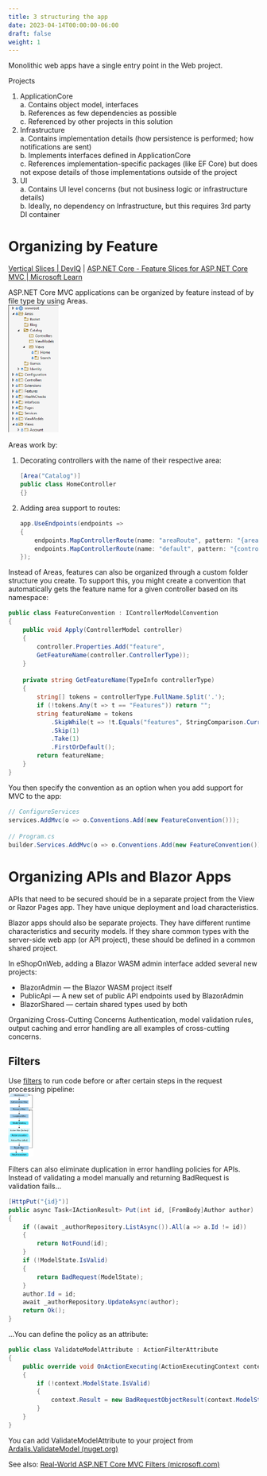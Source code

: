 ```yaml
---
title: 3 structuring the app
date: 2023-04-14T00:00:00-06:00
draft: false
weight: 1
---
```


Monolithic web apps have a single entry point in the Web project.

Projects
1. ApplicationCore   
    a. Contains object model, interfaces  
    b. References as few dependencies as possible  
    c. Referenced by other projects in this solution  
2. Infrastructure  
    a. Contains implementation details (how persistence is performed; how notifications are sent)  
    b. Implements interfaces defined in ApplicationCore  
    c. References implementation-specific packages (like EF Core) but does not expose details of those implementations outside of the project  
3. UI  
    a. Contains UI level concerns (but not business logic or infrastructure details)  
    b. Ideally, no dependency on Infrastructure, but this requires 3rd party DI container  

# Organizing by Feature
[Vertical Slices | DevIQ](https://deviq.com/practices/vertical-slices) | [ASP.NET Core - Feature Slices for ASP.NET Core MVC | Microsoft Learn](https://learn.microsoft.com/en-us/archive/msdn-magazine/2016/september/asp-net-core-feature-slices-for-asp-net-core-mvc)

ASP.NET Core MVC applications can be organized by feature instead of by file type by using Areas.  
<img src="areas-folder-structure.png" width="20%" height="20%">

Areas work by:  
1. Decorating controllers with the name of their respective area:
    ```cs
	[Area("Catalog")]
	public class HomeController
	{}
    ```
2. Adding area support to routes:
    ```cs
	app.UseEndpoints(endpoints =>
	{
	    endpoints.MapControllerRoute(name: "areaRoute", pattern: "{area:exists}/{controller=Home}/{action=Index}/{id?}");
	    endpoints.MapControllerRoute(name: "default", pattern: "{controller=Home}/{action=Index}/{id?}");
    });
    ```

Instead of Areas, features can also be organized through a custom folder structure you create.  To support this, you might create a convention that automatically gets the feature name for a given controller based on its namespace:
```cs
public class FeatureConvention : IControllerModelConvention
{
    public void Apply(ControllerModel controller)
    {
        controller.Properties.Add("feature",
        GetFeatureName(controller.ControllerType));
    }

    private string GetFeatureName(TypeInfo controllerType)
    {
        string[] tokens = controllerType.FullName.Split('.');
        if (!tokens.Any(t => t == "Features")) return "";
        string featureName = tokens
            .SkipWhile(t => !t.Equals("features", StringComparison.CurrentCultureIgnoreCase))
            .Skip(1)
            .Take(1)
            .FirstOrDefault();
        return featureName;
    }
}
```

You then specify the convention as an option when you add support for MVC to the app:
```cs
// ConfigureServices
services.AddMvc(o => o.Conventions.Add(new FeatureConvention()));

// Program.cs
builder.Services.AddMvc(o => o.Conventions.Add(new FeatureConvention()));
```

# Organizing APIs and Blazor Apps
APIs that need to be secured should be in a separate project from the View or Razor Pages app.  They have unique deployment and load characteristics.

Blazor apps should also be separate projects.  They have different runtime characteristics and security models.  If they share common types with the server-side web app (or API project), these should be defined in a common shared project.

In eShopOnWeb, adding a Blazor WASM admin interface added several new projects:
- BlazorAdmin — the Blazor WASM project itself
- PublicApi — A new set of public API endpoints used by BlazorAdmin
- BlazorShared — certain shared types used by both

Organizing Cross-Cutting Concerns
Authentication, model validation rules, output caching and error handling are all examples of cross-cutting concerns.

## Filters
Use [filters](https://learn.microsoft.com/en-us/aspnet/core/mvc/controllers/filters) to run code before or after certain steps in the request processing pipeline:  
<img src="filters.png" width="10%" height="10%">

Filters can also eliminate duplication in error handling policies for APIs.  
Instead of validating a model manually and returning BadRequest is validation fails...  
```cs
[HttpPut("{id}")]
public async Task<IActionResult> Put(int id, [FromBody]Author author)
{
    if ((await _authorRepository.ListAsync()).All(a => a.Id != id))
    {
        return NotFound(id);
    }
    if (!ModelState.IsValid)
    {
        return BadRequest(ModelState);
    }
    author.Id = id;
    await _authorRepository.UpdateAsync(author);
    return Ok();
}
```

...You can define the policy as an attribute:  
```cs
public class ValidateModelAttribute : ActionFilterAttribute
{
    public override void OnActionExecuting(ActionExecutingContext context)
    {
        if (!context.ModelState.IsValid)
        {
            context.Result = new BadRequestObjectResult(context.ModelState);
        }
    }
}
```
You can add ValidateModelAttribute to your project from [Ardalis.ValidateModel (nuget.org)](https://www.nuget.org/packages/Ardalis.ValidateModel)

See also: [Real-World ASP.NET Core MVC Filters (microsoft.com)](https://learn.microsoft.com/en-us/archive/msdn-magazine/2016/august/asp-net-core-real-world-asp-net-core-mvc-filters)

